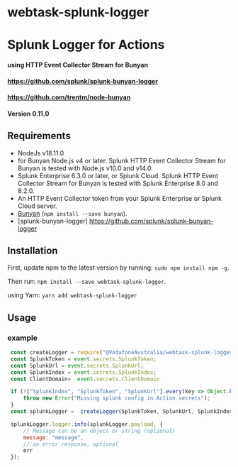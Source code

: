 # webtask-splunk-logger

# Splunk Logger for Actions
#### using HTTP Event Collector Stream for Bunyan
####  https://github.com/splunk/splunk-bunyan-logger
####  https://github.com/trentm/node-bunyan

#### Version 0.11.0

## Requirements
* NodeJs v18.11.0
* for Bunyan Node.js v4 or later. Splunk HTTP Event Collector Stream for Bunyan is tested with Node.js v10.0 and v14.0.
* Splunk Enterprise 6.3.0 or later, or Splunk Cloud. Splunk HTTP Event Collector Stream for Bunyan is tested with Splunk Enterprise 8.0 and 8.2.0.
* An HTTP Event Collector token from your Splunk Enterprise or Splunk Cloud server.
* [Bunyan](https://www.npmjs.com/package/bunyan) (`npm install --save bunyan`).
* [splunk-bunyan-logger] https://github.com/splunk/splunk-bunyan-logger

## Installation

First, update npm to the latest version by running: `sudo npm install npm -g`.

Then run: `npm install --save webtask-splunk-logger`.

using Yarn: `yarn add webtask-splunk-logger`

## Usage
### example

```javascript
 const createLogger = require("@VodafoneAustralia/webtask-splunk-logger")
 const SplunkToken = event.secrets.SplunkToken;
 const SplunkUrl = event.secrets.SplunkUrl;
 const SplunkIndex = event.secrets.SplunkIndex;
 const ClientDomain=  event.secrets.ClientDomain

 if (!["SplunkIndex", "SplunkToken", "SplunkUrl"].every(key => Object.keys(event.secrets).includes(key))) {
     throw new Error("Missing splunk config in Action secrets");
 }
 const splunkLogger =  createLogger(SplunkToken, SplunkUrl, SplunkIndex, ClientDomain)

 splunkLogger.logger.info(splunkLogger.payload, {
     // Message can be an object or string (optional)
     message: "message",
     // an error response, optional
     err
 });
```